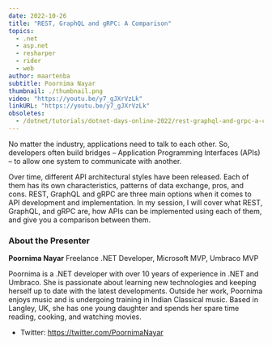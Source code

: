 ```yaml
---
date: 2022-10-26
title: "REST, GraphQL and gRPC: A Comparison"
topics:
  - .net
  - asp.net
  - resharper
  - rider
  - web
author: maartenba
subtitle: Poornima Nayar
thumbnail: ./thumbnail.png
video: "https://youtu.be/y7_gJXrVzLk"
linkURL: "https://youtu.be/y7_gJXrVzLk"
obsoletes:
  - /dotnet/tutorials/dotnet-days-online-2022/rest-graphql-and-grpc-a-comparison/
---
```


No matter the industry, applications need to talk to each other. So, developers often build bridges – Application Programming Interfaces (APIs) – to allow one system to communicate with another.

Over time, different API architectural styles have been released. Each of them has its own characteristics, patterns of data exchange, pros, and cons. REST, GraphQL and gRPC are three main options when it comes to API development and implementation. In my session, I will cover what REST, GraphQL, and gRPC are, how APIs can be implemented using each of them, and give you a comparison between them.

### About the Presenter

**Poornima Nayar** Freelance .NET Developer, Microsoft MVP, Umbraco MVP

Poornima is a .NET developer with over 10 years of experience in .NET and Umbraco. She is passionate about learning new technologies and keeping herself up to date with the latest developments. Outside her work, Poornima enjoys music and is undergoing training in Indian Classical music. Based in Langley, UK, she has one young daughter and spends her spare time reading, cooking, and watching movies.

- Twitter: <https://twitter.com/PoornimaNayar>
